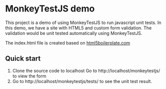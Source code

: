 # MonkeyTestJS demo

This project is a demo of using MonkeyTestJS to run javascript unit tests. In this demo, we have a site with HTML5 and custom form validation. The validation would be unit tested automatically using MonkeyTestJS.

The index.html file is created based on [html5boilerplate.com](http://html5boilerplate.com/)


## Quick start

1. Clone the source code to localhost
   Go to http://localhost/monkeytestjs/ to view the form
2. Go to http://localhost/monkeytestjs/tests/ to see the unit test result.

